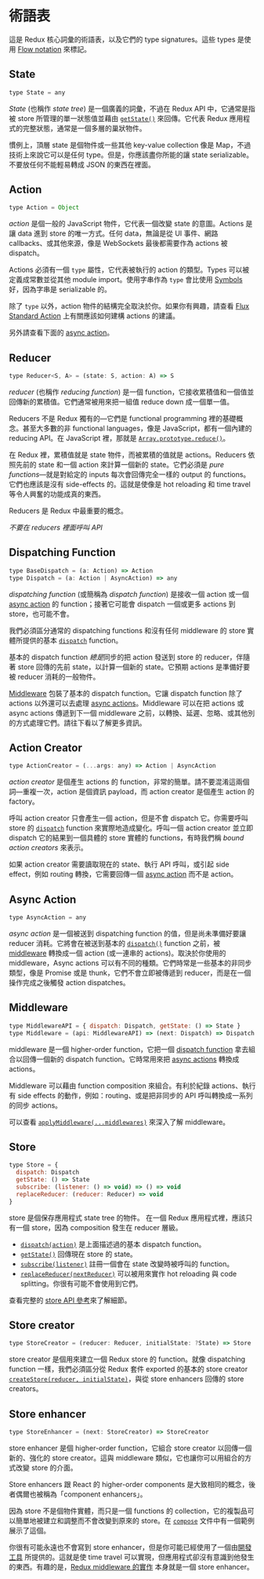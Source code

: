 # 術語表

這是 Redux 核心詞彙的術語表，以及它們的 type signatures。這些 types 是使用 [Flow notation](http://flowtype.org/docs/quick-reference.html) 來標記。

## State

```js
type State = any
```

*State* (也稱作 *state tree*) 是一個廣義的詞彙，不過在 Redux API 中，它通常是指被 store 所管理的單一狀態值並藉由 [`getState()`](api/Store.md#getState) 來回傳。它代表 Redux 應用程式的完整狀態，通常是一個多層的巢狀物件。

慣例上，頂層 state 是個物件或一些其他 key-value collection 像是 Map，不過技術上來說它可以是任何 type。但是，你應該盡你所能的讓 state serializable。不要放任何不能輕易轉成 JSON 的東西在裡面。

## Action

```js
type Action = Object
```

*action* 是個一般的 JavaScript 物件，它代表一個改變 state 的意圖。Actions 是讓 data 進到 store 的唯一方式。任何 data，無論是從 UI 事件、網路 callbacks、或其他來源，像是 WebSockets 最後都需要作為 actions 被 dispatch。

Actions 必須有一個 `type` 屬性，它代表被執行的 action 的類型。Types 可以被定義成常數並從其他 module import。使用字串作為 `type` 會比使用 [Symbols](https://developer.mozilla.org/en/docs/Web/JavaScript/Reference/Global_Objects/Symbol) 好，因為字串是 serializable 的。

除了 `type` 以外，action 物件的結構完全取決於你。如果你有興趣，請查看 [Flux Standard Action](https://github.com/acdlite/flux-standard-action) 上有關應該如何建構 actions 的建議。

另外請查看下面的 [async action](#async-action)。

## Reducer

```js
type Reducer<S, A> = (state: S, action: A) => S
```

*reducer* (也稱作 *reducing function*) 是一個 function，它接收累積值和一個值並回傳新的累積值。它們通常被用來把一組值 reduce down 成一個單一值。

Reducers 不是 Redux 獨有的—它們是 functional programming 裡的基礎概念。甚至大多數的非 functional languages，像是 JavaScript，都有一個內建的 reducing API。在 JavaScript 裡，那就是 [`Array.prototype.reduce()`](https://developer.mozilla.org/en-US/docs/Web/JavaScript/Reference/Global_Objects/Array/Reduce)。

在 Redux 裡，累積值就是 state 物件，而被累積的值就是 actions。Reducers 依照先前的 state 和一個 action 來計算一個新的 state。它們必須是 *pure functions*—就是對給定的 inputs 每次會回傳完全一樣的 output 的 functions。它們也應該是沒有 side-effects 的。這就是使像是 hot reloading 和 time travel 等令人興奮的功能成真的東西。

Reducers 是 Redux 中最重要的概念。

*不要在 reducers 裡面呼叫 API*

## Dispatching Function

```js
type BaseDispatch = (a: Action) => Action
type Dispatch = (a: Action | AsyncAction) => any
```

*dispatching function* (或簡稱為 *dispatch function*) 是接收一個 action 或一個 [async action](#async-action) 的 function；接著它可能會 dispatch 一個或更多 actions 到 store，也可能不會。

我們必須區分通常的 dispatching functions 和沒有任何 middleware 的 store 實體所提供的基本 [`dispatch`](api/Store.md#dispatch) function。

基本的 dispatch function *總是*同步的把 action 發送到 store 的 reducer，伴隨著 store 回傳的先前 state，以計算一個新的 state。它預期 actions 是準備好要被 reducer 消耗的一般物件。

[Middleware](#middleware) 包裝了基本的 dispatch function。它讓 dispatch function 除了 actions 以外還可以去處理 [async actions](#async-action)。Middleware 可以在把 actions 或 async actions 傳遞到下一個 middleware 之前，以轉換、延遲、忽略、或其他別的方式處理它們。請往下看以了解更多資訊。

## Action Creator

```js
type ActionCreator = (...args: any) => Action | AsyncAction
```

*action creator* 是個產生 actions 的 function，非常的簡單。請不要混淆這兩個詞—重複一次，action 是個資訊 payload，而 action creator 是個產生 action 的 factory。

呼叫 action creator 只會產生一個 action，但是不會 dispatch 它。你需要呼叫 store 的 [`dispatch`](api/Store.md#dispatch) function 來實際地造成變化。呼叫一個 action creator 並立即 dispatch 它的結果到一個具體的 store 實體的 functions，有時我們稱 *bound action creators* 來表示。

如果 action creator 需要讀取現在的 state、執行 API 呼叫，或引起 side effect，例如 routing 轉換，它需要回傳一個 [async action](#async-action) 而不是 action。

## Async Action

```js
type AsyncAction = any
```

*async action* 是一個被送到 dispatching function 的值，但是尚未準備好要讓 reducer 消耗。它將會在被送到基本的 [`dispatch()`](api/Store.md#dispatch) function 之前，被 [middleware](#middleware) 轉換成一個 action (或一連串的 actions)。取決於你使用的 middleware，Async actions 可以有不同的種類。它們時常是一些基本的非同步類型，像是 Promise 或是 thunk，它們不會立即被傳遞到 reducer，而是在一個操作完成之後觸發 action dispatches。

## Middleware

```js
type MiddlewareAPI = { dispatch: Dispatch, getState: () => State }
type Middleware = (api: MiddlewareAPI) => (next: Dispatch) => Dispatch
```

middleware 是一個 higher-order function，它把一個 [dispatch function](#dispatching-function) 拿去組合以回傳一個新的 dispatch function。它時常用來把 [async actions](#async-action) 轉換成 actions。

Middleware 可以藉由 function composition 來組合。有利於紀錄 actions、執行有 side effects 的動作，例如：routing、或是把非同步的 API 呼叫轉換成一系列的同步 actions。

可以查看 [`applyMiddleware(...middlewares)`](./api/applyMiddleware.md) 來深入了解 middleware。

## Store

```js
type Store = {
  dispatch: Dispatch
  getState: () => State
  subscribe: (listener: () => void) => () => void
  replaceReducer: (reducer: Reducer) => void
}
```

store 是個保存應用程式 state tree 的物件。
在一個 Redux 應用程式裡，應該只有一個 store，因為 composition 發生在 reducer 層級。

- [`dispatch(action)`](api/Store.md#dispatch) 是上面描述過的基本 dispatch function。
- [`getState()`](api/Store.md#getState) 回傳現在 store 的 state。
- [`subscribe(listener)`](api/Store.md#subscribe) 註冊一個會在 state 改變時被呼叫的 function。
- [`replaceReducer(nextReducer)`](api/Store.md#replaceReducer) 可以被用來實作 hot reloading 與 code splitting。你很有可能不會使用到它們。

查看完整的 [store API 參考](api/Store.md#dispatch)來了解細節。

## Store creator

```js
type StoreCreator = (reducer: Reducer, initialState: ?State) => Store
```

store creator 是個用來建立一個 Redux store 的 function。就像 dispatching function 一樣，我們必須區分從 Redux 套件 exported 的基本的 store creator [`createStore(reducer, initialState)`](api/createStore.md)，與從 store enhancers 回傳的 store creators。

## Store enhancer

```js
type StoreEnhancer = (next: StoreCreator) => StoreCreator
```

store enhancer 是個 higher-order function，它組合 store creator 以回傳一個新的、強化的 store creator。這與 middleware 類似，它也讓你可以用組合的方式改變 store 的介面。

Store enhancers 跟 React 的 higher-order components 是大致相同的概念，後者偶爾也被稱為「component enhancers」。

因為 store 不是個物件實體，而只是一個 functions 的 collection，它的複製品可以簡單地被建立和調整而不會改變到原來的 store。在 [`compose`](api/compose.md) 文件中有一個範例展示了這個。

你很有可能永遠也不會寫到 store enhancer，但是你可能已經使用了一個由[開發工具](https://github.com/gaearon/redux-devtools) 所提供的。這就是使 time travel 可以實現，但應用程式卻沒有意識到他發生的東西。有趣的是，[Redux middleware 的實作](api/applyMiddleware.md) 本身就是一個 store enhancer。
